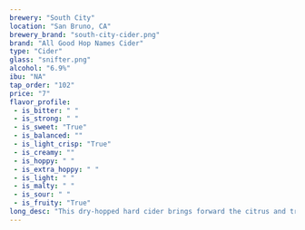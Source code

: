 ```yaml
---
brewery: "South City"
location: "San Bruno, CA"
brewery_brand: "south-city-cider.png"
brand: "All Good Hop Names Cider"
type: "Cider"
glass: "snifter.png"
alcohol: "6.9%"
ibu: "NA"
tap_order: "102"
price: "7"
flavor_profile:
 - is_bitter: " "
 - is_strong: " "
 - is_sweet: "True"
 - is_balanced: ""
 - is_light_crisp: "True"
 - is_creamy: ""
 - is_hoppy: " "
 - is_extra_hoppy: " "
 - is_light: " "
 - is_malty: " "
 - is_sour: " "
 - is_fruity: "True"
long_desc: "This dry-hopped hard cider brings forward the citrus and tropical notes from a blend of several hops and lets the white wine yeast bring the dryness. This combination brings forward fruity aromatics but maintains the dry cider finish without any added bitterness."
---
```

